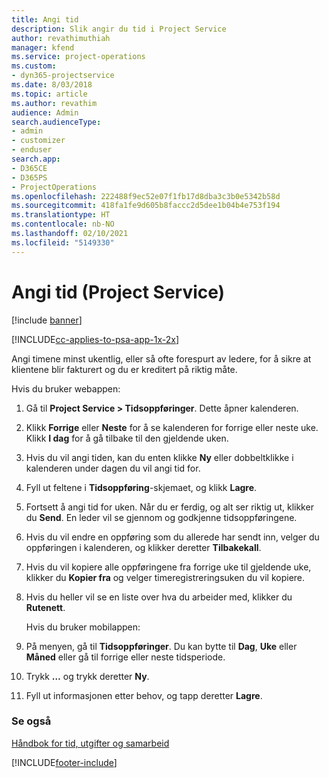 ```yaml
---
title: Angi tid
description: Slik angir du tid i Project Service
author: revathimuthiah
manager: kfend
ms.service: project-operations
ms.custom:
- dyn365-projectservice
ms.date: 8/03/2018
ms.topic: article
ms.author: revathim
audience: Admin
search.audienceType:
- admin
- customizer
- enduser
search.app:
- D365CE
- D365PS
- ProjectOperations
ms.openlocfilehash: 222488f9ec52e07f1fb17d8dba3c3b0e5342b58d
ms.sourcegitcommit: 418fa1fe9d605b8faccc2d5dee1b04b4e753f194
ms.translationtype: HT
ms.contentlocale: nb-NO
ms.lasthandoff: 02/10/2021
ms.locfileid: "5149330"
---
```

# <a name="enter-time-project-service"></a>Angi tid (Project Service)

[!include [banner](../includes/psa-now-project-operations.md)]

[!INCLUDE[cc-applies-to-psa-app-1x-2x](../includes/cc-applies-to-psa-app-1x-2x.md)]

Angi timene minst ukentlig, eller så ofte forespurt av ledere, for å sikre at klientene blir fakturert og du er kreditert på riktig måte.  
  
 Hvis du bruker webappen:  
  
1. Gå til **Project Service > Tidsoppføringer**. Dette åpner kalenderen.  
  
2. Klikk **Forrige** eller **Neste** for å se kalenderen for forrige eller neste uke. Klikk **I dag** for å gå tilbake til den gjeldende uken.  
  
3. Hvis du vil angi tiden, kan du enten klikke **Ny** eller dobbeltklikke i kalenderen under dagen du vil angi tid for.  
  
4. Fyll ut feltene i **Tidsoppføring**-skjemaet, og klikk **Lagre**.  
  
5. Fortsett å angi tid for uken. Når du er ferdig, og alt ser riktig ut, klikker du **Send**. En leder vil se gjennom og godkjenne tidsoppføringene.  
  
6. Hvis du vil endre en oppføring som du allerede har sendt inn, velger du oppføringen i kalenderen, og klikker deretter **Tilbakekall**.  
  
7. Hvis du vil kopiere alle oppføringene fra forrige uke til gjeldende uke, klikker du **Kopier fra** og velger timeregistreringsuken du vil kopiere.  
  
8. Hvis du heller vil se en liste over hva du arbeider med, klikker du **Rutenett**.  
  
   Hvis du bruker mobilappen:  
  
9. På menyen, gå til **Tidsoppføringer**.     Du kan bytte til **Dag**, **Uke** eller **Måned** eller gå til forrige eller neste tidsperiode.  
  
10. Trykk **…** og trykk deretter **Ny**.  
  
11. Fyll ut informasjonen etter behov, og tapp deretter **Lagre**.  
  
### <a name="see-also"></a>Se også  
 [Håndbok for tid, utgifter og samarbeid](../psa/time-expense-collaboration-guide.md)


[!INCLUDE[footer-include](../includes/footer-banner.md)]